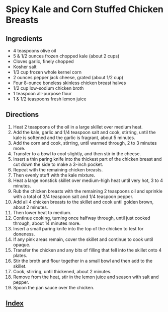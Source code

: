 # Spicy Kale and Corn Stuffed Chicken Breasts

## Ingredients

- 4 teaspoons olive oil
- 5 & 1/2 ounces frozen chopped kale (about 2 cups)
- Cloves garlic, finely chopped
- Kosher salt
- 1/3 cup frozen whole kernel corn
- 2 ounces pepper jack cheese, grated (about 1/2 cup)
- Four 8-ounce boneless skinless chicken breast halves
- 1/2 cup low-sodium chicken broth
- 1 teaspoon all-purpose flour
- 1 & 1/2 teaspoons fresh lemon juice

## Directions

1. Heat 2 teaspoons of the oil in a large skillet over medium heat.
2. Add the kale, garlic and 1/4 teaspoon salt and cook, stirring, until the kale is softened and the garlic is fragrant, about 5 minutes.
3. Add the corn and cook, stirring, until warmed through, 2 to 3 minutes more.
4. Transfer to a bowl to cool slightly, and then stir in the cheese.
5. Insert a thin paring knife into the thickest part of the chicken breast and cut down the side to make a 3-inch pocket.
6. Repeat with the remaining chicken breasts.
7. Then evenly stuff with the kale mixture.
8. Heat a large nonstick skillet over medium-high heat until very hot, 3 to 4 minutes.
9. Rub the chicken breasts with the remaining 2 teaspoons oil and sprinkle with a total of 3/4 teaspoon salt and 1/4 teaspoon pepper.
10. Add all 4 chicken breasts to the skillet and cook until golden brown, about 2 minutes.
11. Then lower heat to medium.
12. Continue cooking, turning once halfway through, until just cooked through, about 14 minutes more.
13. Insert a small paring knife into the top of the chicken to test for doneness.
14. If any pink areas remain, cover the skillet and continue to cook until opaque.
15. Transfer the chicken and any bits of filling that fell into the skillet onto 4 plates.
16. Stir the broth and flour together in a small bowl and then add to the skillet.
17. Cook, stirring, until thickened, about 2 minutes.
18. Remove from the heat, stir in the lemon juice and season with salt and pepper.
19. Spoon the pan sauce over the chicken.

## [Index](../Index.html)
